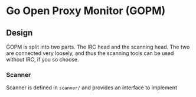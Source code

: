 # Go Open Proxy Monitor (GOPM)

## Design

GOPM is split into two parts. The IRC head and the scanning head. The two are connected very loosely, and thus
the scanning tools can be used without IRC, if you so choose.

### Scanner

Scanner is defined in `scanner/` and provides an interface to implement
